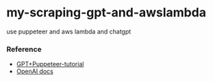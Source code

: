 # my-scraping-gpt-and-awslambda

use puppeteer and aws lambda and chatgpt

### Reference

-   [GPT+Puppeteer-tutorial](https://www.youtube.com/watch?v=fjP328HN-eY)
-   [OpenAI docs](https://platform.openai.com/docs/guides/chat-completions/getting-started?lang=node.js)
